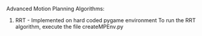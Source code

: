 Advanced Motion Planning Algorithms:

1. RRT - Implemented on hard coded pygame environment
To run the RRT algorithm, execute the file createMPEnv.py

